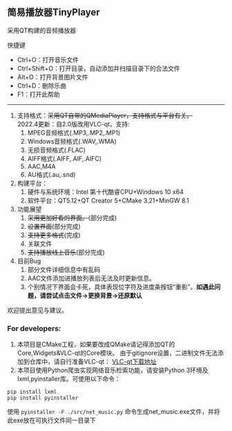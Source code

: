 ## 简易播放器TinyPlayer
采用QT构建的音频播放器

快捷键
+ Ctrl+O：打开音乐文件
+ Ctrl+Shift+O：打开目录，自动添加并扫描目录下的合法文件
+ Alt+O：打开背景图片文件
+ Ctrl+D：删除乐曲
+ F1：打开此帮助
<hr>

1. 支持格式：~~采用QT自带的QMediaPlayer，支持格式与平台有关。~~<br>
2022.4更新：自2.0版改用VLC-qt，支持:
   1. MPEG音频格式(.MP3,.MP2,.MP1)
   2. Windows音频格式(.WAV,.WMA)
   3. 无损音频格式(.FLAC)
   4. AIFF格式(.AIFF,.AIF,.AIFC)
   5. AAC,M4A
   6. AU格式(.au,.snd)
2. 构建平台：
   1. 硬件与系统环境：Intel 第十代酷睿CPU+Windows 10 x64
   2. 软件平台：QT5.12+QT Creator 5+CMake 3.21+MinGW 8.1
3. 功能展望
   1. ~~采用更加好看的界面。~~(部分完成)
   2. ~~设置界面~~(部分完成)
   3. ~~支持更多格式~~(完成)
   4. 关联文件
   5. ~~支持播放线上音乐~~(部分完成)
4. 目前Bug
   1. 部分文件详细信息中有乱码
   2. AAC文件添加进播放列表后无法及时更新信息。
   3. 个别情况下界面会卡死，具体表现位字符及进度条按钮“重影”。**如遇此问题，请尝试点击文件->更换背景->还原默认**

欢迎提出意见与建议。

### For developers:
1. 本项目是CMake工程，如果要改成QMake请记得添加QT的Core,Widgets&VLC-qt的Core模块。
由于gitignore设置，二进制文件无法添加到仓库中，请自行准备VLC-qt：
[VLC-qt下载地址](https://vlc-qt.tano.si/#download)
2. 本项目使用Python爬虫实现网络音乐检索功能，请安装Python 3环境及lxml,pyinstaller库。可使用以下命令：
```
pip install lxml
pip install pyinstaller
```
使用 ```pyinstaller -F ./src/net_music.py``` 命令生成net_music.exe文件，并将此exe放在可执行文件同一目录下